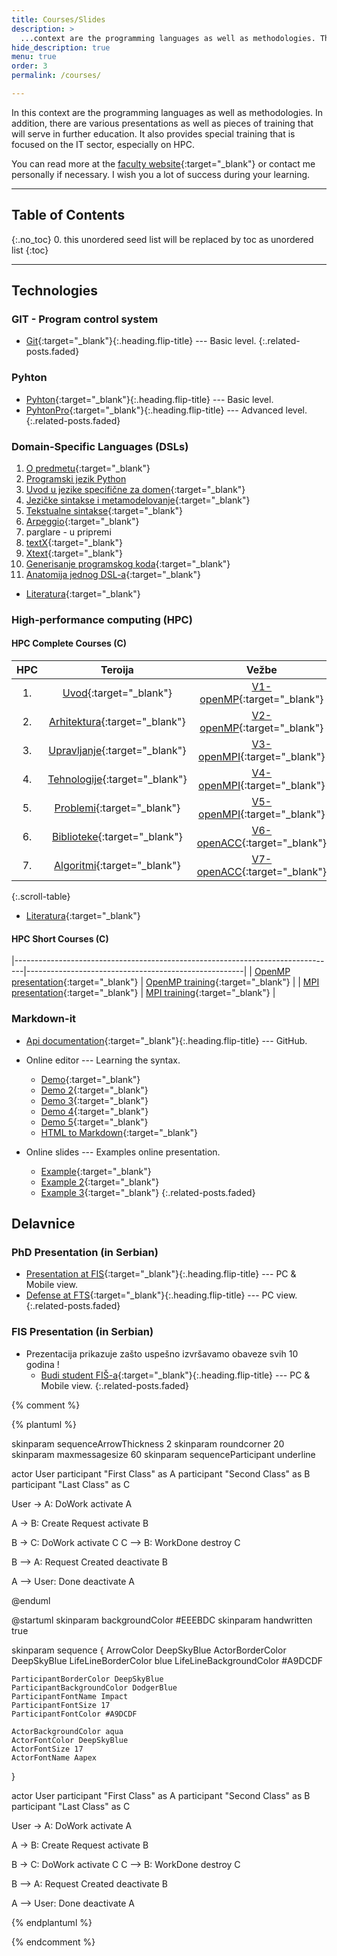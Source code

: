 ```yaml
---
title: Courses/Slides
description: >
  ...context are the programming languages as well as methodologies. There are various presentations as well as pieces of training by Milovan Tomašević...
hide_description: true
menu: true
order: 3
permalink: /courses/

---
```


In this context are the programming languages as well as methodologies. In addition, there are various presentations as well as pieces of training that will serve in further education. It also provides special training that is focused on the IT sector, especially on HPC.

You can read more at the [faculty website](https://www.fis.unm.si/si/){:target="_blank"} or contact me personally if necessary.
I wish you a lot of success during your learning.

---

## Table of Contents
{:.no_toc}
0. this unordered seed list will be replaced by toc as unordered list
{:toc}

---

## Technologies 
### GIT - Program control system 
  - [Git](/tech/git.html){:target="_blank"}{:.heading.flip-title} --- Basic level.
{:.related-posts.faded}

### Pyhton

  - [Pyhton](/tech/Python.html){:target="_blank"}{:.heading.flip-title} --- Basic level.
  - [PyhtonPro](/tech/python_napredni.html){:target="_blank"}{:.heading.flip-title} --- Advanced level.
{:.related-posts.faded}

### Domain-Specific Languages (DSLs)

1. [O predmetu](/courses/jsd/upoznavanje.html){:target="_blank"}
1. [Programski jezik Python](#pyhton)
1. [Uvod u jezike specifične za domen](/courses/jsd/uvod.html){:target="_blank"}
1. [Jezičke sintakse i metamodelovanje](/courses/jsd/jezicke-sintakse-i-metamodelovanje.html){:target="_blank"}
1. [Tekstualne sintakse](/courses/jsd/tekstualne-sintakse.html){:target="_blank"}
1. [Arpeggio](/courses/tech/arpeggio.html){:target="_blank"}
1. parglare - u pripremi
1. [textX](/courses/tech/textx.html){:target="_blank"}
1. [Xtext](/courses/jsd/06-Xtext.html){:target="_blank"}
1. [Generisanje programskog koda](/courses/jsd/generisanje-programskog-koda.html){:target="_blank"}
1. [Anatomija jednog DSL-a](/courses/jsd/anatomija-dsla.html){:target="_blank"}

- [Literatura](jsd-literatura){:target="_blank"}
  

### High-performance computing (HPC)

#### HPC Complete Courses (C)



| HPC |                                 Teroija                                 |                                 Vežbe                                 |                     Zadaci                     |
|:---:|:-----------------------------------------------------------------------:|:---------------------------------------------------------------------:|:----------------------------------------------:|
|  1. |        [Uvod](high-performance-computing/uvod){:target="_blank"}        |  [V1-openMP](high-performance-computing/V1-openMP){:target="_blank"}  |  [Z1-openMP](hpc-z1-openMP){:target="_blank"}  |
|  2. | [Arhitektura](high-performance-computing/arhitektura){:target="_blank"} |  [V2-openMP](high-performance-computing/V2-openMP){:target="_blank"}  |  [Z2-openMP](hpc-z2-openMP){:target="_blank"}  |
|  3. | [Upravljanje](high-performance-computing/upravljanje){:target="_blank"} | [V3-openMPI](high-performance-computing/V3-openMPI){:target="_blank"} | [Z3-openMPI](hpc-z3-openMPI){:target="_blank"} |
|  4. | [Tehnologije](high-performance-computing/tehnologije){:target="_blank"} | [V4-openMPI](high-performance-computing/V4-openMPI){:target="_blank"} | [Z4-openMPI](hpc-z4-openMPI){:target="_blank"} |
|  5. |    [Problemi](high-performance-computing/problemi){:target="_blank"}    | [V5-openMPI](high-performance-computing/V5-openMPI){:target="_blank"} | [Z5-openMPI](hpc-z5-openMPI){:target="_blank"} |
|  6. |  [Biblioteke](high-performance-computing/biblioteke){:target="_blank"}  | [V6-openACC](high-performance-computing/V6-openACC){:target="_blank"} | [Z6-openACC](hpc-z6-openACC){:target="_blank"} |
|  7. |   [Algoritmi](high-performance-computing/algoritmi){:target="_blank"}   | [V7-openACC](high-performance-computing/V7-openACC){:target="_blank"} | [Z7-openACC](hpc-z7-openACC){:target="_blank"} |
{:.scroll-table}

- [Literatura](hpc-literatura){:target="_blank"}

#### HPC Short Courses (C)



|--------------------------------------------------------------------------------|------------------------------------------------------|
| [OpenMP presentation](hpc-short-courses/openmp-presentation){:target="_blank"} | [OpenMP training](openmp-training){:target="_blank"} |
| [MPI presentation](hpc-short-courses/mpi-presentation){:target="_blank"}       | [MPI training](mpi-training){:target="_blank"}       |



### Markdown-it 

  - [Api documentation](https://milovantomasevic.github.io/markdown-it/){:target="_blank"}{:.heading.flip-title} --- GitHub.
  - Online editor --- Learning the syntax.
    - [Demo](https://markdown-it.github.io){:target="_blank"}
    - [Demo 2](https://pandao.github.io/editor.md/en.html){:target="_blank"}
    - [Demo 3](https://dillinger.io){:target="_blank"}
    - [Demo 4](https://stackedit.io/app#){:target="_blank"}
    - [Demo 5](https://markdownlivepreview.com){:target="_blank"}
    - [HTML to Markdown](https://www.browserling.com/tools/html-to-markdown){:target="_blank"}

  - Online slides --- Examples online presentation.
    - [Example](https://remarkjs.com/){:target="_blank"}
    - [Example 2](https://revealjs.com/){:target="_blank"}
    - [Example 3](https://murmuring-sierra-54081.herokuapp.com/stash/edit/royal-pine){:target="_blank"}
{:.related-posts.faded}

## Delavnice
### PhD Presentation (in Serbian)


- [Presentation at FIS](/courses/fis/PhDfis.html){:target="_blank"}{:.heading.flip-title} --- PC & Mobile view.
- [Defense at FTS](/courses/PhD-MT/index.html){:target="_blank"}{:.heading.flip-title} --- PC view.
{:.related-posts.faded}

### FIS Presentation (in Serbian)

- Prezentacija prikazuje zašto uspešno izvršavamo obaveze svih 10 godina !
	- [Budi student FIŠ-a](/courses/fis/fis.html){:target="_blank"}{:.heading.flip-title} --- PC & Mobile view.
{:.related-posts.faded}



{% comment %} 

{% plantuml %}

skinparam sequenceArrowThickness 2
skinparam roundcorner 20
skinparam maxmessagesize 60
skinparam sequenceParticipant underline

actor User
participant "First Class" as A
participant "Second Class" as B
participant "Last Class" as C

User -> A: DoWork
activate A

A -> B: Create Request
activate B

B -> C: DoWork
activate C
C --> B: WorkDone
destroy C

B --> A: Request Created
deactivate B

A --> User: Done
deactivate A

@enduml

@startuml
skinparam backgroundColor #EEEBDC
skinparam handwritten true

skinparam sequence {
	ArrowColor DeepSkyBlue
	ActorBorderColor DeepSkyBlue
	LifeLineBorderColor blue
	LifeLineBackgroundColor #A9DCDF
	
	ParticipantBorderColor DeepSkyBlue
	ParticipantBackgroundColor DodgerBlue
	ParticipantFontName Impact
	ParticipantFontSize 17
	ParticipantFontColor #A9DCDF
	
	ActorBackgroundColor aqua
	ActorFontColor DeepSkyBlue
	ActorFontSize 17
	ActorFontName Aapex
}

actor User
participant "First Class" as A
participant "Second Class" as B
participant "Last Class" as C

User -> A: DoWork
activate A

A -> B: Create Request
activate B

B -> C: DoWork
activate C
C --> B: WorkDone
destroy C

B --> A: Request Created
deactivate B

A --> User: Done
deactivate A

{% endplantuml %}

{% endcomment %}